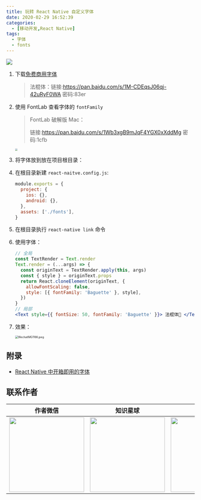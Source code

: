 ```yaml
---
title: 玩转 React Native 自定义字体
date: 2020-02-29 16:52:39
categories:
  - [移动开发,React Native]
tags:
  - 字体
  - fonts
---
```


![](https://i.loli.net/2020/02/29/4AacpxzRh8nfY2B.png)

<!--more-->

1. 下载[免费商用字体](http://hao.ziticq.com/)

   > 法棍体：链接:https://pan.baidu.com/s/1M-CDEqsJ06qj-42uRyF0WA  密码:83er

2. 使用 FontLab 查看字体的 `fontFamily`

   > FontLab 破解版 Mac：
   >
   > 链接:https://pan.baidu.com/s/1Wb3xgB9mJqF4YGX0xXddMg  密码:1cfb

   <img src="https://i.loli.net/2020/03/01/m9A5CK2cZMYswBF.png"  style="zoom:40%;" />

3. 将字体放到放在项目根目录：

   

4. 在根目录新建 `react-naitve.config.js`:

   ```js
   module.exports = {
     project: {
       ios: {},
       android: {},
     },
     assets: ['./fonts'],
   }
   ```

5. 在根目录执行 `react-native link` 命令

6. 使用字体：

   ```jsx
   // 全局
   const TextRender = Text.render
   Text.render = (...args) => {
     const originText = TextRender.apply(this, args)
     const { style } = originText.props
     return React.cloneElement(originText, {
       allowFontScaling: false,
       style: [{ fontFamily: 'Baguette' }, style],
     })
   }
   // 局部
   <Text style={{ fontSize: 50, fontFamily: 'Baguette' }}> 法棍体🥖 </Text>
   ```

7. 效果：

   <img src="https://i.loli.net/2020/03/01/6YZlpi3ar87LKQd.jpg" alt="WechatIMG1166.jpeg" style="zoom:50%;" />

## 附录

- [React Native 中开箱即用的字体](https://github.com/react-native-training/react-native-fonts)

## 联系作者

|                           作者微信                           |                           知识星球                           |                           赞赏作者                           |
| :----------------------------------------------------------: | :----------------------------------------------------------: | :----------------------------------------------------------: |
| <img src="https://user-gold-cdn.xitu.io/2020/2/24/17074acbb24c7412?w=200&h=200&f=jpeg&s=17183" style="width:200px"/> | <img src="https://user-gold-cdn.xitu.io/2020/2/24/17074acbb26af8e1?w=200&h=200&f=png&s=39093" style="width:200px"/> | <img src="https://user-gold-cdn.xitu.io/2020/2/24/17074acbb338c643?w=698&h=700&f=png&s=315492" style="width:200px"/> |